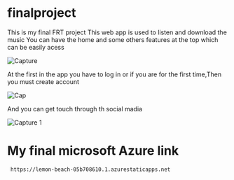 # finalproject
This is my final FRT project
This web app is used to listen and download the music 
You can have the home and some others features at the top which can be easily acess

![Capture](https://user-images.githubusercontent.com/92577751/187640933-a85bff82-e979-4431-8369-92d359ebf197.PNG)

At the first in the app you have to  log in or if you are for the first time,Then you must create account

![Cap](https://user-images.githubusercontent.com/92577751/187641333-07f86a07-1f85-48c4-aa15-be1ccc114ac2.PNG)

And you can get touch through th social madia 

![Capture 1](https://user-images.githubusercontent.com/92577751/187641490-f3457940-9e1e-470c-8d3c-78d8fbbbae2c.PNG)

# My final microsoft Azure link

     https://lemon-beach-05b708610.1.azurestaticapps.net
